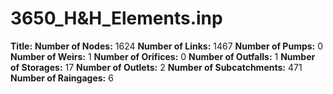 # 3650_H&H_Elements.inp
**Title:** 
**Number of Nodes:** 1624
**Number of Links:** 1467
**Number of Pumps:** 0
**Number of Weirs:** 1
**Number of Orifices:** 0
**Number of Outfalls:** 1
**Number of Storages:** 17
**Number of Outlets:** 2
**Number of Subcatchments:** 471
**Number of Raingages:** 6
